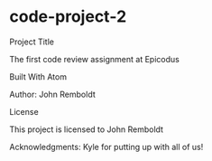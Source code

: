 # code-project-2
Project Title

The first code review assignment at Epicodus

Built With Atom

Author:  John Remboldt

License

This project is licensed to John Remboldt

Acknowledgments: Kyle for putting up with all of us!
